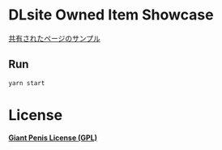 # DLsite Owned Item Showcase


[共有されたページのサンプル](https://dois.netlify.com/?https://gist.githubusercontent.com/eai04191/de94c38919423030619947ebd9e36514/raw/7749f5ac9b2bc10196f043fd222eda5910e8436b/response.json)

## Run

```
yarn start
```

# License

[**Giant Penis License (GPL)**](http://giant-penis-license.org)
